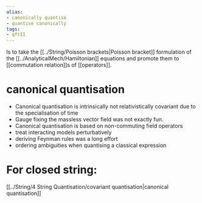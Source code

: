 ```yaml
---
alias:
- canonically quantise
- quantise canonically
tags:
- qftII
---
```


Is to take the [[../String/Poisson brackets|Poisson bracket]] formulation of the [[../AnalyticalMech/Hamiltonian]] equations and promote them to [[commutation relation]]s of [[operators]].

# canonical quantisation
-   Canonical quantisation is intrinsically not relativistically covariant due to the specialisation of time
-   Gauge fixing the massless vector field was not exactly fun.
-   Canonical quantisation is based on non-commuting field operators
-   treat interacting models perturbatively
-   deriving Feynman rules was a long effort
-   ordering ambiguities when quantising a classical expression

# For closed string:
[[../String/4 String Quantisation/covariant quantisation|canonical quantisation]]